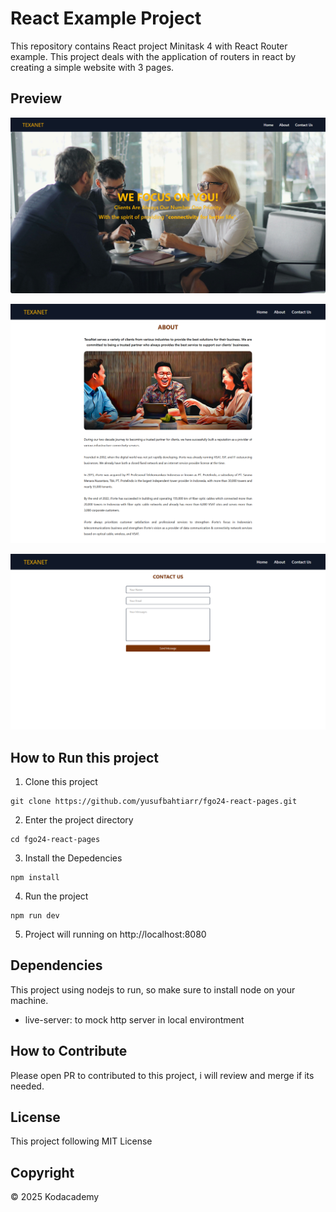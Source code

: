 # React Example Project
This repository contains React project Minitask 4 with React Router example. This project deals with the application of routers in react by creating a simple website with 3 pages.

## Preview
![Preview](./public/home.png)

![Preview](./public/about.png)

![Preview](./public/contact.png)

## How to Run this project

1. Clone this project
```
git clone https://github.com/yusufbahtiarr/fgo24-react-pages.git
```
2. Enter the project directory
```
cd fgo24-react-pages
```
3. Install the Depedencies
```
npm install
```
4. Run the project
```
npm run dev
```
5. Project will running on http://localhost:8080

## Dependencies

This project using nodejs to run, so make sure to install node on your machine.
- live-server: to mock http server in local environtment

## How to Contribute

Please open PR to contributed to this project, i will review and merge if its needed.

## License

This project following MIT License

## Copyright
&copy; 2025 Kodacademy
